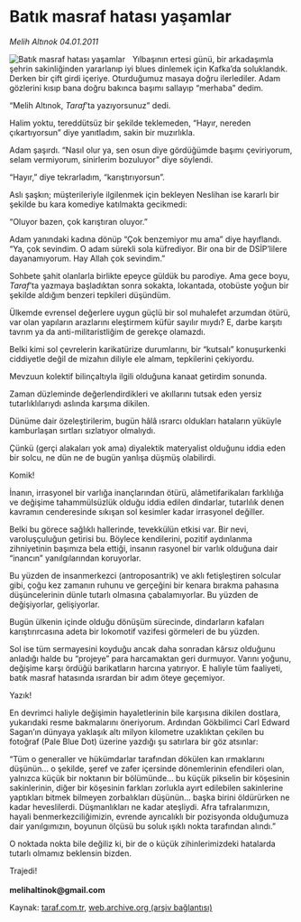 # Batık masraf hatası yaşamlar

*Melih Altınok 04.01.2011*

<div class="yazi"><img align="left" alt="Batık masraf hatası yaşamlar" border="0" src="http://www.taraf.com.tr/fotoraflar/makaleler/batik-masraf-hatasi-yasamlar_888_orijinal.jpg" style="border-right-width:10px; border-color:#FFFFFF"/><p>Yılbaşının ertesi günü, bir arkadaşımla şehrin sakinliğinden yararlanıp iyi blues dinlemek için Kafka’da soluklandık. Derken bir çift girdi içeriye. Oturduğumuz masaya doğru ilerlediler. Adam gözlerini kısıp bana doğru bakınca başımı sallayıp “merhaba” dedim. </p>
<p>“Melih Altınok, <i>Taraf</i>’ta yazıyorsunuz” dedi. </p>
<p>Halim yoktu, tereddütsüz bir şekilde teklemeden, “Hayır, nereden çıkartıyorsun” diye yanıtladım, sakin bir muzırlıkla. </p>
<p>Adam şaşırdı. “Nasıl olur ya, sen osun diye gördüğümde başımı çeviriyorum, selam vermiyorum, sinirlerim bozuluyor” diye söylendi.</p>
<p>“Hayır,” diye tekrarladım, “karıştırıyorsun”.</p>
<p>Aslı şaşkın; müşterileriyle ilgilenmek için bekleyen Neslihan ise kararlı bir şekilde bu kara komediye katılmakta gecikmedi:</p>
<p>“Oluyor bazen, çok karıştıran oluyor.”</p>
<p>Adam yanındaki kadına dönüp “Çok benzemiyor mu ama” diye hayıflandı. “Ya, çok sevindim. O adam sürekli sola küfrediyor. Bir ona bir de DSİP’lilere dayanamıyorum. Hay Allah çok sevindim.”</p>
<p>Sohbete şahit olanlarla birlikte epeyce güldük bu parodiye. Ama gece boyu, <i>Taraf</i>’ta yazmaya başladıktan sonra sokakta, lokantada, otobüste yoğun bir şekilde aldığım benzeri tepkileri düşündüm.</p>
<p>Ülkemde evrensel değerlere uygun güçlü bir sol muhalefet arzumdan ötürü, var olan yapıların arazlarını eleştirmem küfür sayılır mıydı? E, darbe karşıtı tavrım ya da anti-militaristliğim de gerekçe olamazdı.</p>
<p>Belki kimi sol çevrelerin karikatürize durumlarını, bir “kutsalı” konuşurkenki ciddiyetle değil de mizahın diliyle ele almam, tepkilerini çekiyordu. </p>
<p>Mevzuun kolektif bilinçaltıyla ilgili olduğuna kanaat getirdim sonunda. </p>
<p>Zaman düzleminde değerlendirdikleri ve akıllarını tutsak eden yersiz tutarlıklılarıydı aslında karşıma dikilen.</p>
<p>Dünüme dair özeleştirilerim, bugün hâlâ ısrarcı oldukları hataların yüküyle kamburlaşan sırtları sızlatıyor olmalıydı.</p>
<p>Çünkü (gerçi alakaları yok ama) diyalektik materyalist olduğunu iddia eden bir solcu, ne dün ne de bugün yanlışa düşmüş olabilirdi.</p>
<p>Komik!</p>
<p>İnanın, irrasyonel bir varlığa inançlarından ötürü, alâmetifarikaları farklılığa ve değişime tahammülsüzlük olduğu iddia edilen dindarlar, tutarlılık denen kavramın cenderesinde sıkışan sol kesimler kadar irrasyonel değiller.</p>
<p>Belki bu görece sağlıklı hallerinde, tevekkülün etkisi var. Bir nevi, varoluşçuluğun getirisi bu. Böylece kendilerini, pozitif aydınlanma zihniyetinin başımıza bela ettiği, insanın rasyonel bir varlık olduğuna dair “inancın” yanılgılarından koruyorlar. </p>
<p>Bu yüzden de insanmerkezci (antroposantrik) ve aklı fetişleştiren solcular gibi, çoğu kez zamanın ruhunu ve gerçeğini bir kenara bırakma pahasına düşüncelerinin dünle tutarlı olmasına çabalamıyorlar. Bu yüzden de değişiyorlar, gelişiyorlar.</p>
<p>Bugün ülkenin içinde olduğu dönüşüm sürecinde, dindarların kafaları karıştırırcasına adeta bir lokomotif vazifesi görmeleri de bu yüzden.</p>
<p>Sol ise tüm sermayesini koyduğu ancak daha sonradan kârsız olduğunu anladığı halde bu “projeye” para harcamaktan geri durmuyor. Varını yoğunu, değişime karşı ördüğü barikatların harcına yatırıyor. E haliyle tüm faaliyeti, batık masraf hatasında ısrardan bir adım öteye geçemiyor.</p>
<p>Yazık!</p>
<p>En devrimci haliyle değişimin hayaletlerinin bile karşısına dikilen dostlara, yukarıdaki resme bakmalarını öneriyorum. Ardından Gökbilimci Carl Edward Sagan’ın dünyaya yaklaşık altı milyon kilometre uzaklıktan çekilen bu fotoğraf (Pale Blue Dot) üzerine yazdığı şu satırlara bir göz atsınlar:</p>
<p>“Tüm o generaller ve hükümdarlar tarafından dökülen kan ırmaklarını düşünün... o şekilde, şeref ve zafer içersinde dönemlerinin efendileri olan, yalnızca küçük bir noktanın bir bölümünde... bu küçük pikselin bir köşesinin sakinlerinin, diğer bir köşesinin farkları zorlukla ayırt edilebilen sakinlerine yaptıkları bitmek bilmeyen zorbalıkları düşünün... başka birini öldürürken ne kadar heveslilerdi. Düşmanlıkları ne kadar ateşliydi. Afra tafralarımızın, hayali benmerkezciliğimizin, evrende ayrıcalıklı bir pozisyonda olduğumuza dair yanılgımızın, boyunun ölçüsü bu soluk ışıklı nokta tarafından alındı.”</p>
<p>O noktada nokta bile değiliz ki, bir de o küçük zihinlerimizdeki hatalarda tutarlı olmamız beklensin bizden.</p>
<p>Trajedi!<br/><br/><b>melihaltinok@gmail.com</b></p>
</div>

Kaynak: [taraf.com.tr](http://www.taraf.com.tr/melih-altinok/makale-batik-masraf-hatasi-yasamlar.htm), [web.archive.org (arşiv bağlantısı)](http://web.archive.org/web/20131114010126/http://www.taraf.com.tr/melih-altinok/makale-batik-masraf-hatasi-yasamlar.htm)
